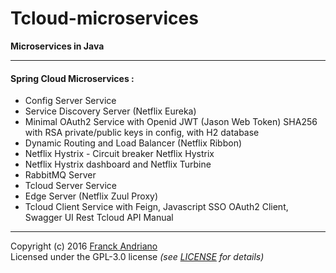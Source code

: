 # Tcloud-microservices

**Microservices in Java**

---

#### Spring Cloud Microservices :

* Config Server Service  
* Service Discovery Server (Netflix Eureka)
* Minimal OAuth2 Service with Openid JWT (Jason Web Token) SHA256 with RSA private/public keys in config, with H2 database 
* Dynamic Routing and Load Balancer (Netflix Ribbon)
* Netflix Hystrix - Circuit breaker Netflix Hystrix
* Netflix Hystrix dashboard and Netflix Turbine
* RabbitMQ Server
* Tcloud Server Service 
* Edge Server (Netflix Zuul Proxy)
* Tcloud Client Service with Feign, Javascript SSO OAuth2 Client, Swagger UI Rest Tcloud API Manual  

---

Copyright (c) 2016 [Franck Andriano](http://jservlet.com)  
Licensed under the GPL-3.0 license *(see [LICENSE](https://github.com/javaguru/tcloud-microservices/blob/master/LICENSE) for details)*
